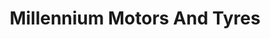 ---
title: "Millennium Motors And Tyres"
url: /newport/millennium-motors-and-tyres/
shop: car repair
---
